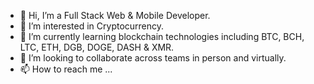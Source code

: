 - 👋 Hi, I’m a Full Stack Web & Mobile Developer.
- 👀 I’m interested in Cryptocurrency.
- 🌱 I’m currently learning blockchain technologies including BTC, BCH, LTC, ETH, DGB, DOGE, DASH & XMR.
- 💞️ I’m looking to collaborate across teams in person and virtually.
- 📫 How to reach me ...
